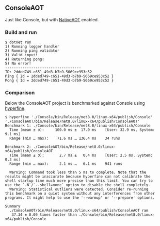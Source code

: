 ## ConsoleAOT

Just like Console, but with [NativeAOT](https://github.com/dotnet/runtimelab/tree/feature/NativeAOT) enabled.

### Build and run

```console
$ dotnet run
1) Running logger handler
2) Running ping validator
3) Valid input!
4) Returning pong!
5) No error!
-----------------------------------
ID: 2dded749-c651-49d3-b7b9-5669ce953c52
Ping { Id = 2dded749-c651-49d3-b7b9-5669ce953c52 }
Pong { Id = 2dded749-c651-49d3-b7b9-5669ce953c52 }
```

### Comparison

Below the ConsoleAOT project is benchmarked against Console using [hyperfine](https://github.com/sharkdp/hyperfine).

```console
$ hyperfine './Console/bin/Release/net8.0/linux-x64/publish/Console' './ConsoleAOT/bin/Release/net8.0/linux-x64/publish/ConsoleAOT'
Benchmark 1: ./Console/bin/Release/net8.0/linux-x64/publish/Console
  Time (mean ± σ):     100.0 ms ±  17.0 ms    [User: 32.9 ms, System: 9.1 ms]
  Range (min … max):    71.6 ms … 136.4 ms    34 runs

Benchmark 2: ./ConsoleAOT/bin/Release/net8.0/linux-x64/publish/ConsoleAOT
  Time (mean ± σ):       2.7 ms ±   0.4 ms    [User: 2.5 ms, System: 0.3 ms]
  Range (min … max):     2.1 ms …   6.1 ms    941 runs

  Warning: Command took less than 5 ms to complete. Note that the results might be inaccurate because hyperfine can not calibrate the shell startup time much more precise than this limit. You can try to use the `-N`/`--shell=none` option to disable the shell completely.
  Warning: Statistical outliers were detected. Consider re-running this benchmark on a quiet system without any interferences from other programs. It might help to use the '--warmup' or '--prepare' options.

Summary
  ./ConsoleAOT/bin/Release/net8.0/linux-x64/publish/ConsoleAOT ran
   37.34 ± 8.09 times faster than ./Console/bin/Release/net8.0/linux-x64/publish/Console
```
